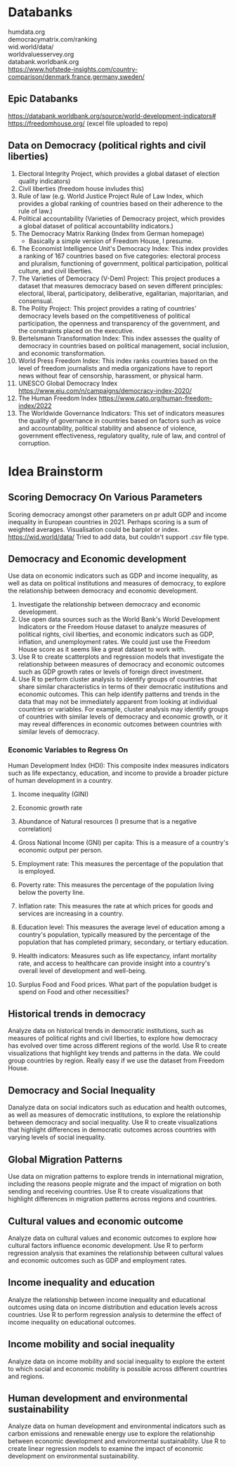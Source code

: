 # Databanks

humdata.org  
democracymatrix.com/ranking  
wid.world/data/  
worldvaluesservey.org  
databank.worldbank.org  
https://www.hofstede-insights.com/country-comparison/denmark,france,germany,sweden/

## Epic Databanks
https://databank.worldbank.org/source/world-development-indicators#
https://freedomhouse.org/ (excel file uploaded to repo)

## Data on Democracy (political rights and civil liberties)
1.  Electoral Integrity Project, which provides a global dataset of election quality indicators)
2. Civil liberties (freedom house invludes this)
3. Rule of law (e.g. World Justice Project Rule of Law Index, which provides a global ranking of countries based on their adherence to the rule of law.)
4. Political accountability (Varieties of Democracy project, which provides a global dataset of political accountability indicators.)
5. The Democracy Matrix Ranking (Index from German homepage)
    - Basically a simple version of Freedom House, I presume.
6. The Economist Intelligence Unit's Democracy Index: This index provides a ranking of 167 countries based on five categories: electoral process and pluralism, functioning of government, political participation, political culture, and civil liberties.
7. The Varieties of Democracy (V-Dem) Project: This project produces a dataset that measures democracy based on seven different principles: electoral, liberal, participatory, deliberative, egalitarian, majoritarian, and consensual.
8. The Polity Project: This project provides a rating of countries' democracy levels based on the competitiveness of political participation, the openness and transparency of the government, and the constraints placed on the executive.
9. Bertelsmann Transformation Index: This index assesses the quality of democracy in countries based on political management, social inclusion, and economic transformation.
10. World Press Freedom Index: This index ranks countries based on the level of freedom journalists and media organizations have to report news without fear of censorship, harassment, or physical harm.
11. UNESCO Global Democracy Index https://www.eiu.com/n/campaigns/democracy-index-2020/
12. The Human Freedom Index https://www.cato.org/human-freedom-index/2022
13. The Worldwide Governance Indicators: This set of indicators measures the quality of governance in countries based on factors such as voice and accountability, political stability and absence of violence, government effectiveness, regulatory quality, rule of law, and control of corruption.


# Idea Brainstorm

## Scoring Democracy On Various Parameters

Scoring democracy amongst other parameters on pr adult GDP and income inequality in European countries in 2021.
Perhaps scoring is a sum of weighted averages.
Visualisation could be barplot or index.
https://wid.world/data/
Tried to add data, but couldn't support .csv file type.

## Democracy and Economic development
Use data on economic indicators such as GDP and income inequality, as well as data on political institutions and measures of democracy, to explore the relationship between democracy and economic development.

1. Investigate the relationship between democracy and economic development.
2. Use open data sources such as the World Bank's World Development Indicators or the Freedom House dataset to analyze measures of political rights, civil liberties, and economic indicators such as GDP, inflation, and unemployment rates. We could just use the Freedom House score as it seems like a great dataset to work with.
3. Use R to create scatterplots and regression models that investigate the relationship between measures of democracy and economic outcomes such as GDP growth rates or levels of foreign direct investment.
4. Use R to perform cluster analysis to identify groups of countries that share similar characteristics in terms of their democratic institutions and economic outcomes. This can help identify patterns and trends in the data that may not be immediately apparent from looking at individual countries or variables. For example, cluster analysis may identify groups of countries with similar levels of democracy and economic growth, or it may reveal differences in economic outcomes between countries with similar levels of democracy.

### Economic Variables to Regress On
Human Development Index (HDI): This composite index measures indicators such as life expectancy, education, and income to provide a broader picture of human development in a country.

1. Income inequality (GINI)

2. Economic growth rate

3. Abundance of Natural resources (I presume that is a negative correlation)

4. Gross National Income (GNI) per capita: This is a measure of a country's economic output per person.

5. Employment rate: This measures the percentage of the population that is employed.

6. Poverty rate: This measures the percentage of the population living below the poverty line.

7. Inflation rate: This measures the rate at which prices for goods and services are increasing in a country.

8. Education level: This measures the average level of education among a country's population, typically measured by the percentage of the population that has completed primary, secondary, or tertiary education.

9. Health indicators: Measures such as life expectancy, infant mortality rate, and access to healthcare can provide insight into a country's overall level of development and well-being.

10. Surplus Food and Food prices. What part of the population budget is spend on Food and other necessities?

## Historical trends in democracy
Analyze data on historical trends in democratic institutions, such as measures of political rights and civil liberties, to explore how democracy has evolved over time across different regions of the world. Use R to create visualizations that highlight key trends and patterns in the data.
We could group countries by region. Really easy if we use the dataset from Freedom House.

## Democracy and Social Inequality
Danalyze data on social indicators such as education and health outcomes, as well as measures of democratic institutions, to explore the relationship between democracy and social inequality. Use R to create visualizations that highlight differences in democratic outcomes across countries with varying levels of social inequality.

## Global Migration Patterns
Use data on migration patterns to explore trends in international migration, including the reasons people migrate and the impact of migration on both sending and receiving countries. Use R to create visualizations that highlight differences in migration patterns across regions and countries.

 ##  Cultural values and economic outcome
 Analyze data on cultural values and economic outcomes to explore how cultural factors influence economic development. Use R to perform regression analysis that examines the relationship between cultural values and economic outcomes such as GDP and employment rates.

  ## Income inequality and education
 Analyze the relationship between income inequality and educational outcomes using data on income distribution and education levels across countries. Use R to perform regression analysis to determine the effect of income inequality on educational outcomes.

## Income mobility and social inequality
 Analyze data on income mobility and social inequality to explore the extent to which social and economic mobility is possible across different countries and regions.

 ## Human development and environmental sustainability
 Analyze data on human development and environmental indicators such as carbon emissions and renewable energy use to explore the relationship between economic development and environmental sustainability. Use R to create linear regression models to examine the impact of economic development on environmental sustainability.
